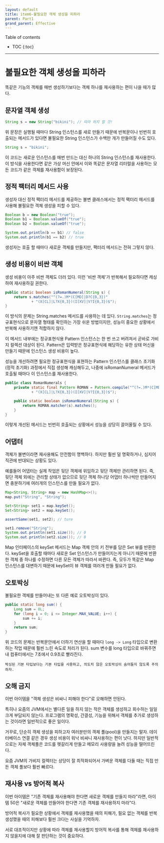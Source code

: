 ```yaml
---
layout: default
title: item6-불필요한 객체 생성을 피하라
parent: Part1
grand_parent: Effective
---
```



Table of contents


- TOC
{:toc}


---

# 불필요한 객체 생성을 피하라

똑같은 기능의 객체를 매번 생성하기보다는 객체 하나를 재사용하는 편이 나을 때가 많다.

## 문자열 객체 생성

```java
String s = new String("bikini"); // 따라 하지 말 것!
```

위 문장은 실행될 때마다 String 인스턴스를 새로 만들기 때문에 반복문이나 빈번히 호출되는 메서드가 있다면 불필요한 String 인스턴스가 수백만 개가 만들어질 수도 있다.

```java
String s = "bikini";
```

이 코드는 새로운 인스턴스를 매번 만드는 대신 하나의 String 인스턴스를 재사용한다. 이 방식을 사용한다면 같은 가상 머신 안에서 이와 똑같은 문자열 리터럴을 사용하는 모든 코드가 같은 객체를 재사용함이 보장된다.

## 정적 팩터리 메서드 사용

생성자 대신 정적 팩터리 메서드를 제공하는 불변 클래스에서는 정적 팩터리 메서드를 사용해 불필요한 객체 생성을 피할 수 있다. 

```java
Boolean b = new Boolean("true");
Boolean b1 = Boolean.valueOf("true");
Boolean b2 = Boolean.valueOf("true");

System.out.println(b == b1) // false
System.out.println(b1 == b2) // true
```

생성자는 호출 할 때마다 새로운 객체를 만들지만, 팩터리 메서드는 전혀 그렇지 않다.

## 생성 비용이 비싼 객체

생성 비용이 아주 비싼 객체도 더러 있다. 이런 '비싼 객체'가 반복해서 필요하다면 캐싱하여 재사용하길 권한다.

```java
public static boolean isRomanNumeral(String s) {
    return s.matches("^(?=.)M*(C[MD]|D?C{0,3})"
            + "(X[CL]|L?X{0,3})(I[XV]|V?I{0,3})$");
}
```

이 방식의 문제는 String.matches 메서드를 사용하는 데 있다. `String.matches`는 정규표현식으로 문자열 형태를 확인하는 가장 쉬운 방법이지만, 성능이 중요한 상황에서 반복해 사용하기엔 적합하지 않다. 

이 메서드 내부에는 정규표현식용 Pattern 인스턴스는 한 번 쓰고 버려져서 곧바로 가비지 컬렉션 대상이 된다. Pattern은 입력받은 정규표현식에 해당하는 유한 상태 머신을 만들기 때문에 인스턴스 생성 비용이 높다.

성능을 개선하려면 필요한 정규표현식을 표현하는 Pattern 인스턴스를 클래스 초기화(정적 초기화) 과정에서 직접 생성해 캐싱해두고, 나중에 isRomanNumeral 메서드가 호출될 때마다 이 인스턴스를 재사용한다.

```java
public class RomanNumerals {
    private static final Pattern ROMAN = Pattern.compile("^(?=.)M*(C[MD]|D?C{0,3})"
            + "(X[CL]|L?X{0,3})(I[XV]|V?I{0,3})$");

    public static boolean isRomanNumeral(String s) {
        return ROMAN.matcher(s).matches();
    }
}
```

이렇게 개선된 메서드는 빈번히 호출되는 상황에서 성능을 상당히 끌어올릴 수 있다.

## 어댑터

객체가 불변이라면 재사용해도 안전함이 명백하다. 하지만 훨씬 덜 명확하거나, 심지어 직관에 반대되는 상황도 있다. 

예를들어 어댑터는 실제 작업은 뒷단 객체에 위임하고 뒷단 객체만 관리하면 된다. 즉, 뒷단 객체 외에는 관리할 상태가 없으므로 뒷단 객체 하나당 어댑터 하나씩만 만들어지면 충분하기에 여러개의 인스턴스를 만들 필요가 없다.

```java
Map<String, String> map = new HashMap<>();
map.put("String", "String");

Set<String> set1 = map.keySet();
Set<String> set2 = map.keySet();

assertSame(set1, set2); // ture

set1.remove("String");
System.out.println(set1.size()); // 0
System.out.println(set2.size()); // 0
```

Map 인터페이스의 keySet 메서드는 Map 객체 안의 키 전부를 담은 Set 뷰를 반환한다. keySet을 호출할 때마다 새로운 Set 인스턴스가 만들어지는게 아니기 때문에 반환한 객체 중 하나를 수정하면 다른 모든 객체가 따라서 바뀐다. 즉, 모두가 똑같은 Map 인스턴스를 대변하기 때문에 keySet이 뷰 객체를 여러개 만들 필요가 없다.

## 오토박싱

불필요한 객체를 만들어내는 또 다른 예로 오토박싱이 있다.

```java
public static long sum() {
    Long sum = 0L;
    for (long i = 0; i <= Integer.MAX_VALUE; i++) {
        sum += i;
    }
    return sum;
}
```

위 코드의 문제는 반복문안에서 더하기 연산을 할 때마다 `long -> Long` 타입으로 변환하는 작업 때문에 훨씬 느린 속도로 처리가 된다. sum 변수를 long 타입으로 바꿔주면 내 컴퓨터에서는 7초에서 0.9초로 빨라진다.

`박싱된 기본 타입보다는 기본 타입을 사용하고, 의도치 않은 오토박싱이 숨어들지 않도록 주의하자.`

## 오해 금지

이번 아이템을 "객체 생성은 비싸니 피해야 한다"로 오해하면 안된다.

특히나 요즘의 JVM에서는 별다른 일을 하지 않는 작은 객체를 생성하고 회수하는 일일 크게 부담되지 않는다. 프로그램의 명확성, 간결성, 기능을 위해서 객체를 추가로 생성하는 것이라면 일반적으로 좋은 일이다.

거꾸로, 단순히 객체 생성을 피하고자 여러분만의 객체 풀(pool)을 만들지는 말자. 데이터베이스 연결 같은 경우 생성 비용이 워낙 비싸니 재사용하는 편이 낫다. 하지만 일반적으로는 자체 객체풀은 코드를 헷갈리게 만들고 메모리 사용량을 늘려 성능을 떨어뜨린다. 

요즘 JVM의 가비지 컬렉터는 상당이 잘 최적화되어서 가벼운 객체를 다둘 때는 직접 만든 객체 풀보다 훨씬 빠르다.

## 재사용 vs 방어적 복사

이번 아이템은 "기존 객체를 재사용해야 한다면 새로운 객체를 만들지 마라"라면, 아이템 50은 "새로운 객체를 만들어야 한다면 기존 객체를 재사용하지 마라"다. 

방어적 복사가 필요한 상황에서 객체를 재사용했을 때의 피해가, 필요 없는 객체를 반복 생성했을 때의 피해보다 훨씬 크다는 사실을 기억하자.

서로 대조적이지만 상황에 따라 객체를 재사용할지 방어적 복사를 통해 객체를 재사용하지 않을지에 대해 잘 판단하는 것이 중요하다.